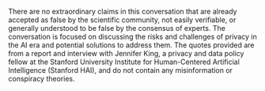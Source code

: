 There are no extraordinary claims in this conversation that are already accepted as false by the scientific community, not easily verifiable, or generally understood to be false by the consensus of experts. The conversation is focused on discussing the risks and challenges of privacy in the AI era and potential solutions to address them. The quotes provided are from a report and interview with Jennifer King, a privacy and data policy fellow at the Stanford University Institute for Human-Centered Artificial Intelligence (Stanford HAI), and do not contain any misinformation or conspiracy theories.
